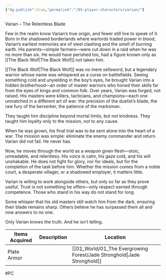 ```yaml
---
{"dg-publish":true,"permalink":"/05-player-characters/varian/"}
---
```


Varian – The Relentless Blade

Few in the realm know Varian’s true origin, and fewer still live to speak of it. Born in the shadowed borderlands where warlords traded power in blood, Varian’s earliest memories are of steel clashing and the smell of burning earth. His parents—simple farmers—were cut down in a raid when he was no more than six. He would have perished too, had a figure known only as [[The Black Wolf\|The Black Wolf]] not taken him.

[[The Black Wolf\|The Black Wolf]] was no mere sellsword, but a legendary warrior whose name was whispered as a curse on battlefields. Seeing something cold and unyielding in the boy’s eyes, he brought Varian into a hidden brotherhood—an order of master warriors who honed their skills far from the eyes of kings and common folk. Over years, Varian was forged, not raised. His masters were killers, tacticians, and champions—each one unmatched in a different art of war: the precision of the duelist’s blade, the raw fury of the berserker, the patience of the marksman.

They taught him discipline beyond mortal limits, but not kindness. They taught him loyalty only to the mission, not to any cause.

When he was grown, his final trial was to be sent alone into the heart of a war. The mission was simple: eliminate the enemy commander and return. Varian did not fail. He never has.

Now, he moves through the world as a weapon given flesh—stoic, unreadable, and relentless. His voice is calm, his gaze cold, and his will unshakable. He does not fight for glory, nor for ideals, but for the completion of the task before him. Whether the mission comes from a noble court, a desperate villager, or a shadowed employer, it matters little.

Varian is willing to work alongside others, but only so far as they prove useful. Trust is not something he offers—only respect earned through competence. Those who stand in his way do not stand for long.

Some whisper that his old masters still watch him from the dark, ensuring their blade remains sharp. Others believe he has surpassed them all and now answers to no one.

Only Varian knows the truth. And he isn’t telling.

| Items Acquired | Description | Location            |
| -------------- | ----------- | ------------------- |
| Plate Armor    |             | [[02_World/01_The Evergrowing Forest/Jade Stronghold\|Jade Stronghold]] |

#PC 
